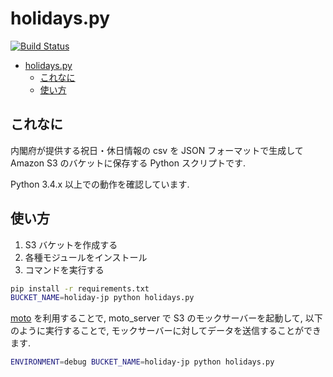 # holidays.py
[![Build Status](https://travis-ci.org/inokappa/holidays.py.svg?branch=master)](https://travis-ci.org/inokappa/holidays.py)
<!--ts-->
   * [holidays.py](#holidayspy)
      * [これなに](#これなに)
      * [使い方](#使い方)

<!-- Added by: kappa, at: 2018-04-11T10:25+09:00 -->

<!--te-->
## これなに

内閣府が提供する祝日・休日情報の csv を JSON フォーマットで生成して Amazon S3 のバケットに保存する Python スクリプトです.

Python 3.4.x 以上での動作を確認しています.

## 使い方

1. S3 バケットを作成する
2. 各種モジュールをインストール
2. コマンドを実行する

```sh
pip install -r requirements.txt
BUCKET_NAME=holiday-jp python holidays.py
```

[moto](https://github.com/spulec/moto) を利用することで, moto\_server で S3 のモックサーバーを起動して,
 以下のように実行することで, モックサーバーに対してデータを送信することができます.

```sh
ENVIRONMENT=debug BUCKET_NAME=holiday-jp python holidays.py
```
